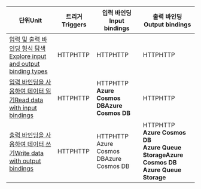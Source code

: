 |<span data-ttu-id="3997c-101">단위</span><span class="sxs-lookup"><span data-stu-id="3997c-101">Unit</span></span>  | <span data-ttu-id="3997c-102">트리거</span><span class="sxs-lookup"><span data-stu-id="3997c-102">Triggers</span></span>  |<span data-ttu-id="3997c-103">입력 바인딩</span><span class="sxs-lookup"><span data-stu-id="3997c-103">Input bindings</span></span>  |<span data-ttu-id="3997c-104">출력 바인딩</span><span class="sxs-lookup"><span data-stu-id="3997c-104">Output bindings</span></span>  |
|---------|---------|---------|---------|
|[<span data-ttu-id="3997c-105">입력 및 출력 바인딩 형식 탐색</span><span class="sxs-lookup"><span data-stu-id="3997c-105">Explore input and output binding types</span></span>](../2-explore-input-and-output-binding-types-portal-lesson.yml)     |   <span data-ttu-id="3997c-106">HTTP</span><span class="sxs-lookup"><span data-stu-id="3997c-106">HTTP</span></span>      |   <span data-ttu-id="3997c-107">HTTP</span><span class="sxs-lookup"><span data-stu-id="3997c-107">HTTP</span></span>      |   <span data-ttu-id="3997c-108">HTTP</span><span class="sxs-lookup"><span data-stu-id="3997c-108">HTTP</span></span>      |
|[<span data-ttu-id="3997c-109">입력 바인딩을 사용하여 데이터 읽기</span><span class="sxs-lookup"><span data-stu-id="3997c-109">Read data with input bindings</span></span>](../4-read-data-with-input-bindings-portal-lesson.yml)     |   <span data-ttu-id="3997c-110">HTTP</span><span class="sxs-lookup"><span data-stu-id="3997c-110">HTTP</span></span>      |   <span data-ttu-id="3997c-111">HTTP</span><span class="sxs-lookup"><span data-stu-id="3997c-111">HTTP</span></span><br/><span data-ttu-id="3997c-112">**Azure Cosmos DB**</span><span class="sxs-lookup"><span data-stu-id="3997c-112">**Azure Cosmos DB**</span></span>      |  <span data-ttu-id="3997c-113">HTTP</span><span class="sxs-lookup"><span data-stu-id="3997c-113">HTTP</span></span>       |
|[<span data-ttu-id="3997c-114">출력 바인딩을 사용하여 데이터 쓰기</span><span class="sxs-lookup"><span data-stu-id="3997c-114">Write data with output bindings</span></span>](../6-write-data-with-output-bindings-portal-lesson.yml)     |   <span data-ttu-id="3997c-115">HTTP</span><span class="sxs-lookup"><span data-stu-id="3997c-115">HTTP</span></span>      |   <span data-ttu-id="3997c-116">HTTP</span><span class="sxs-lookup"><span data-stu-id="3997c-116">HTTP</span></span><br/><span data-ttu-id="3997c-117">Azure Cosmos DB</span><span class="sxs-lookup"><span data-stu-id="3997c-117">Azure Cosmos DB</span></span>       |   <span data-ttu-id="3997c-118">HTTP</span><span class="sxs-lookup"><span data-stu-id="3997c-118">HTTP</span></span><br/><span data-ttu-id="3997c-119">**Azure Cosmos DB<br/>Azure Queue Storage**</span><span class="sxs-lookup"><span data-stu-id="3997c-119">**Azure Cosmos DB<br/>Azure Queue Storage**</span></span>      |
